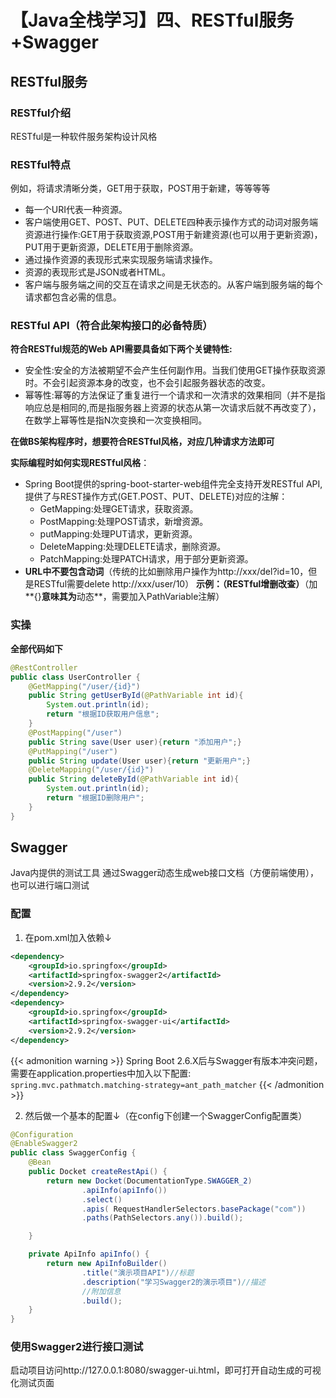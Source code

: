 # 【Java全栈学习】四、RESTful服务+Swagger

## RESTful服务
### RESTful介绍
RESTful是一种软件服务架构设计风格

### RESTful特点
例如，将请求清晰分类，GET用于获取，POST用于新建，等等等等
- 每一个URI代表一种资源。
- 客户端使用GET、POST、PUT、DELETE四种表示操作方式的动词对服务端资源进行操作:GET用于获取资源,POST用于新建资源(也可以用于更新资源)，PUT用于更新资源，DELETE用于删除资源。
- 通过操作资源的表现形式来实现服务端请求操作。
- 资源的表现形式是JSON或者HTML。
- 客户端与服务端之间的交互在请求之间是无状态的。从客户端到服务端的每个请求都包含必需的信息。

<!--more-->

### RESTful API（符合此架构接口的必备特质）
**符合RESTful规范的Web API需要具备如下两个关键特性:**
- 安全性:安全的方法被期望不会产生任何副作用。当我们使用GET操作获取资源时。不会引起资源本身的改变，也不会引起服务器状态的改变。
- 幂等性:幂等的方法保证了重复进行一个请求和一次清求的效果相同（并不是指响应总是相同的,而是指服务器上资源的状态从第一次请求后就不再改变了），在数学上幂等性是指N次变换和一次变换相同。

**在做BS架构程序时，想要符合RESTful风格，对应几种请求方法即可**

**实际编程时如何实现RESTful风格**：

  - Spring Boot提供的spring-boot-starter-web组件完全支持开发RESTful API,提供了与REST操作方式(GET.POST、PUT、DELETE)对应的注解：
  	- GetMapping:处理GET请求，获取资源。
  	- PostMapping:处理POST请求，新增资源。
  	- putMapping:处理PUT请求，更新资源。
  	- DeleteMapping:处理DELETE请求，删除资源。
  	- PatchMapping:处理PATCH请求，用于部分更新资源。
- **URL中不要包含动词**（传统的比如删除用户操作为http://xxx/del?id=10，但是RESTful需要delete http://xxx/user/10）
**示例：（RESTful增删改查）**（加**{}**意味其为**动态**，需要加入PathVariable注解）
### 实操
**全部代码如下**


```java
@RestController
public class UserController {
    @GetMapping("/user/{id}")
    public String getUserById(@PathVariable int id){
        System.out.println(id);
        return "根据ID获取用户信息";
    }
    @PostMapping("/user")
    public String save(User user){return "添加用户";}
    @PutMapping("/user")
    public String update(User user){return "更新用户";}
    @DeleteMapping("/user/{id}")
    public String deleteById(@PathVariable int id){
        System.out.println(id);
        return "根据ID删除用户";
    }
}
```
## Swagger
Java内提供的测试工具
通过Swagger动态生成web接口文档（方便前端使用），也可以进行端口测试
### 配置

1. 在pom.xml加入依赖↓
``` xml
<dependency>
    <groupId>io.springfox</groupId>
    <artifactId>springfox-swagger2</artifactId>
    <version>2.9.2</version>
</dependency>
<dependency>
    <groupId>io.springfox</groupId>
    <artifactId>springfox-swagger-ui</artifactId>
    <version>2.9.2</version>
</dependency>
```
{{< admonition warning >}}
Spring Boot 2.6.X后与Swagger有版本冲突问题，需要在application.properties中加入以下配置:
```spring.mvc.pathmatch.matching-strategy=ant_path_matcher```
{{< /admonition >}}

2. 然后做一个基本的配置↓（在config下创建一个SwaggerConfig配置类）
```java
@Configuration
@EnableSwagger2
public class SwaggerConfig {
    @Bean
    public Docket createRestApi() {
        return new Docket(DocumentationType.SWAGGER_2)
                .apiInfo(apiInfo())
                .select()
                .apis( RequestHandlerSelectors.basePackage("com"))
                .paths(PathSelectors.any()).build();

    }

    private ApiInfo apiInfo() {
        return new ApiInfoBuilder()
                .title("演示项目API")//标题
                .description("学习Swagger2的演示项目")//描述
                //附加信息
                .build();
    }
}
```


### 使用Swagger2进行接口测试
启动项目访问http://127.0.0.1:8080/swagger-ui.html，即可打开自动生成的可视化测试页面


